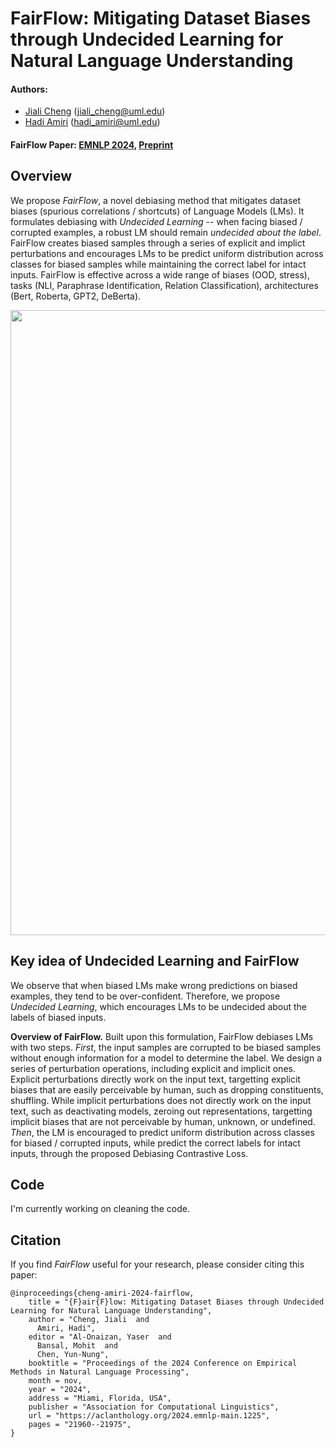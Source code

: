 
# FairFlow: Mitigating Dataset Biases through Undecided Learning for Natural Language Understanding

#### Authors: 
- [Jiali Cheng](https://chengjiali.github.io/) (jiali_cheng@uml.edu)
- [Hadi Amiri](https://cs.uml.edu/~hadi/) (hadi_amiri@uml.edu)

#### FairFlow Paper: [EMNLP 2024](https://aclanthology.org/2024.emnlp-main.1225/), [Preprint]()


## Overview 

We propose *FairFlow*, a novel debiasing method that mitigates dataset biases (spurious correlations / shortcuts) of Language Models (LMs). It formulates debiasing with *Undecided Learning* -- when facing biased / corrupted examples, a robust LM should remain *undecided about the label*. FairFlow creates biased samples through a series of explicit and implict perturbations and encourages LMs to be predict uniform distribution across classes for biased samples while maintaining the correct label for intact inputs. FairFlow is effective across a wide range of biases (OOD, stress), tasks (NLI, Paraphrase Identification, Relation Classification), architectures (Bert, Roberta, GPT2, DeBerta). 

<p align="center">
    <img src="images/fig1.png" width="1000" align="center">
</p>


## Key idea of Undecided Learning and FairFlow

We observe that when biased LMs make wrong predictions on biased examples, they tend to be over-confident. Therefore, we propose *Undecided Learning*, which encourages LMs to be undecided about the labels of biased inputs.

**Overview of FairFlow.** Built upon this formulation, FairFlow debiases LMs with two steps. _First_, the input samples are corrupted to be biased samples without enough information for a model to determine the label. We design a series of perturbation operations, including explicit and implicit ones. Explicit perturbations directly work on the input text, targetting explicit biases that are easily perceivable by human, such as dropping constituents, shuffling. While implicit perturbations does not directly work on the input text, such as deactivating models, zeroing out representations, targetting implicit biases that are not perceivable by human, unknown, or undefined. _Then_, the LM is encouraged to predict uniform distribution across classes for biased / corrupted inputs, while predict the correct labels for intact inputs, through the proposed Debiasing Contrastive Loss.



## Code

I'm currently working on cleaning the code.


## Citation

If you find *FairFlow* useful for your research, please consider citing this paper:

```
@inproceedings{cheng-amiri-2024-fairflow,
    title = "{F}air{F}low: Mitigating Dataset Biases through Undecided Learning for Natural Language Understanding",
    author = "Cheng, Jiali  and
      Amiri, Hadi",
    editor = "Al-Onaizan, Yaser  and
      Bansal, Mohit  and
      Chen, Yun-Nung",
    booktitle = "Proceedings of the 2024 Conference on Empirical Methods in Natural Language Processing",
    month = nov,
    year = "2024",
    address = "Miami, Florida, USA",
    publisher = "Association for Computational Linguistics",
    url = "https://aclanthology.org/2024.emnlp-main.1225",
    pages = "21960--21975",
}
```
